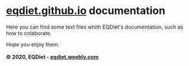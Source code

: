 # [eqdiet.github.io](https://eqdiet.github.io) documentation
Here you can find some text files whith EQDiet's documentation, such as how to colaborate.

Hope you enjoy them.
<br><br>
**© 2020, EQDiet - [eqdiet.weebly.com](https://eqdiet.weebly.com)**
